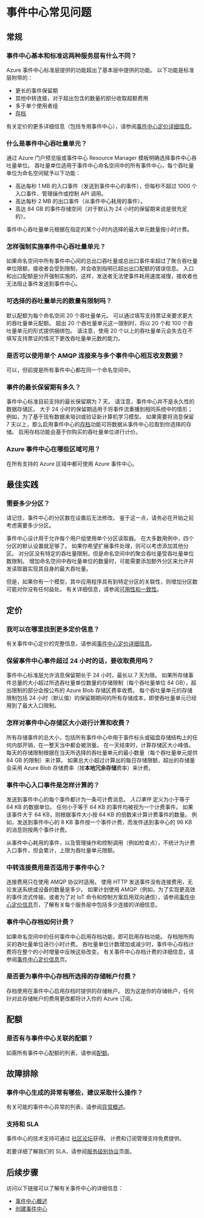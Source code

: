 <properties
    pageTitle="Azure 事件中心常见问题解答 | Azure"
    description="Azure 事件中心常见问题 (FAQ)"
    services="event-hubs"
    documentationcenter="na"
    author="sethmanheim"
    manager="timlt"
    editor=""
    translationtype="Human Translation" />
<tags
    ms.assetid="bfa10984-eb22-4671-861a-f377a90d9372"
    ms.service="event-hubs"
    ms.devlang="na"
    ms.topic="article"
    ms.tgt_pltfrm="na"
    ms.workload="na"
    ms.date="03/13/2017"
    wacn.date="04/17/2017"
    ms.author="sethm;jotaub;shvija"
    ms.sourcegitcommit="7cc8d7b9c616d399509cd9dbdd155b0e9a7987a8"
    ms.openlocfilehash="027069e7bee618db5418c1fc4331dc9221a6eb0c"
    ms.lasthandoff="04/07/2017" />

# <a name="event-hubs-frequently-asked-questions"></a>事件中心常见问题

## <a name="general"></a>常规

### <a name="what-is-the-difference-between-event-hubs-basic-and-standard-tiers"></a>事件中心基本和标准这两种服务层有什么不同？
Azure 事件中心标准层提供的功能超出了基本层中提供的功能。 以下功能是标准层附带的：

* 更长的事件保留期
* 其他中转连接，对于超出包含的数量的部分收取超额费用
* 多于单个使用者组
* [存档](https://docs.microsoft.com/azure/event-hubs/event-hubs-archive-overview)

有关定价的更多详细信息（包括专用事件中心），请参阅[事件中心定价详细信息](/pricing/details/event-hubs/)。

### <a name="what-are-event-hubs-throughput-units"></a>什么是事件中心吞吐量单元？
通过 Azure 门户预览版或事件中心 Resource Manager 模板明确选择事件中心吞吐量单位。 吞吐量单位适用于事件中心命名空间中的所有事件中心，每个吞吐量单位为命名空间赋予以下功能：

* 高达每秒 1 MB 的入口事件（发送到事件中心的事件），但每秒不超过 1000 个入口事件、管理操作或控制 API 调用。
* 高达每秒 2 MB 的出口事件（从事件中心耗用的事件）。
* 高达 84 GB 的事件存储空间（对于默认为 24 小时的保留期来说是很充足的）。

事件中心吞吐量单元根据在指定的某个小时内选择的最大单元数量按小时计费。

### <a name="how-are-event-hubs-throughput-unit-limits-enforced"></a>怎样强制实施事件中心吞吐量单元？

如果命名空间中所有事件中心间的总出口吞吐量或总出口事件率超过了聚合吞吐量单位限额，接收者会受到限制，并会收到指明已超出出口配额的错误信息。 入口和出口配额是分开强制实施的，这样，发送者无法使事件耗用速度减慢，接收者也无法阻止事件发送到事件中心。

### <a name="is-there-a-limit-on-the-number-of-throughput-units-that-can-be-selected"></a>可选择的吞吐量单元的数量有限制吗？
默认配额为每个命名空间 20 个吞吐量单元。 可以通过填写支持票证来要求更大的吞吐量单元配额。 超出 20 个吞吐量单元这一限制时，将以 20 个和 100 个吞吐量单元的形式提供捆绑包。 请注意，使用 20 个以上的吞吐量单元会失去在不填写支持票证的情况下更改吞吐量单元数的能力。

### <a name="can-i-use-a-single-amqp-connection-to-send-and-receive-from-multiple-event-hubs"></a>是否可以使用单个 AMQP 连接来与多个事件中心相互收发数据？
可以，但前提是所有事件中心都在同一个命名空间中。

### <a name="what-is-the-maximum-retention-period-for-events"></a>事件的最长保留期有多久？
事件中心标准目前支持的最长保留期为 7 天。 请注意，事件中心并不是永久性的数据存储区。 大于 24 小时的保留期适用于将事件流重播到相同系统中的情形；例如，为了基于现有数据来培训或验证新计算机学习模型。 如果需要将消息保留 7 天以上，那么启用事件中心的[存档](https://docs.microsoft.com/azure/event-hubs/event-hubs-archive-overview)功能可将数据从事件中心拉取到你选择的存储。 启用存档功能会基于你购买的吞吐量单位进行计价。

### <a name="where-is-azure-event-hubs-available"></a>Azure 事件中心在哪些区域可用？
在所有支持的 Azure 区域中都可使用 Azure 事件中心。

## <a name="best-practices"></a>最佳实践

### <a name="how-many-partitions-do-i-need"></a>需要多少分区？
请记住，事件中心的分区数在设置后无法修改。 鉴于这一点，请务必在开始之前考虑需要多少分区。 

事件中心设计用于允许每个用户组使用单个分区读取器。 在大多数用例中，四个分区的默认设置就足够了。 如果你希望扩展事件处理，则可以考虑添加其他分区。 对分区没有特定的吞吐量限制，但是命名空间中的聚合吞吐量受吞吐量单位数限制。 增加命名空间中吞吐量单位的数量时，可能需要添加额外分区来允许并发读取器实现其自身的最大吞吐量。

但是，如果你有一个模型，其中应用程序具有到特定分区的关联性，则增加分区数可能对你没有任何益处。 有关详细信息，请参阅[可用性和一致性](/documentation/articles/event-hubs-availability-and-consistency/)。
## <a name="pricing"></a>定价

### <a name="where-can-i-find-more-pricing-information"></a>我可以在哪里找到更多定价信息？
有关事件中心定价的完整信息，请参阅[事件中心定价详细信息](/pricing/details/event-hubs/)。

### <a name="is-there-a-charge-for-retaining-event-hubs-events-for-more-than-24-hours"></a>保留事件中心事件超过 24 小时的话，要收取费用吗？
事件中心标准层允许消息保留期长于 24 小时，最长以 7 天为限。 如果所存储事件总量的大小超过所选吞吐量单位数量的存储限制（每个吞吐量单位 84 GB），超出限制的部分会按公布的 Azure Blob 存储区费率收费。 每个吞吐量单元的存储限制包括 24 小时（默认值）的保留期期间的所有存储成本，即使吞吐量单元已经用到了最大入口限制。

### <a name="how-is-the-event-hubs-storage-size-calculated-and-charged"></a>怎样对事件中心存储区大小进行计算和收费？
所有存储事件的总大小，包括所有事件中心中用于事件标头或磁盘存储结构上的任何内部开销，在一整天当中都会被测量。 在一天结束时，计算存储区大小峰值。 每天的存储限制根据在当天所选择的吞吐量单元的最小数量（每个吞吐量单元提供 84 GB 的限制）来计算。 如果总大小超过计算出的每日存储限额，超出的存储量会采用 Azure Blob 存储费率（按**本地冗余存储**费率）来计费。

### <a name="how-are-event-hubs-ingress-events-calculated"></a>事件中心入口事件是怎样计算的？
发送到事件中心的每个事件都计为一条可计费消息。 *入口事件* 定义为小于等于 64 KB 的数据单位。 任何小于等于 64 KB 的事件均被视为一个计费事件。 如果该事件大于 64 KB，则根据事件大小按 64 KB 的倍数来计算计费事件的数量。 例如，发送到事件中心的 8 KB 事件按一个事件计费，而发件送到事中心的 96 KB 的消息则按两个事件计费。

从事件中心耗用的事件，以及管理操作和控制调用（例如检查点），不统计为计费入口事件，但会累计，上限为吞吐量单元限额。

### <a name="do-brokered-connection-charges-apply-to-event-hubs"></a>中转连接费用是否适用于事件中心？
连接费用只在使用 AMQP 协议时适用。 使用 HTTP 发送事件没有连接费用，无论发送系统或设备的数量是多少。 如果计划使用 AMQP（例如，为了实现更高效的事件流式传输，或者为了对 IoT 命令和控制方案启用双向通信），请参阅[事件中心定价信息](/pricing/details/event-hubs/)页，了解有关每个服务层中包括多少连接的详细信息。

### <a name="how-is-event-hubs-archive-billed"></a>事件中心存档如何计费？
如果命名空间中的任何事件中心启用存档功能，即可启用存档功能。 存档按所购买的吞吐量单位进行小时计费。 吞吐量单位计数增加或减少时，事件中心存档计费将在整个的小时增量中反映这些改变。
有关事件中心存档计费的详细信息，请参阅[事件中心定价信息](/pricing/details/event-hubs/)页。

### <a name="will-i-be-billed-for-the-storage-account-i-select-for-event-hubs-archive"></a>是否要为事件中心存档所选择的存储帐户付费？
存档使用在事件中心启用存档时提供的存储帐户。 因为这是你的存储帐户，任何针对此存储帐户的费用更改都将计入你的 Azure 订阅。

## <a name="quotas"></a>配额

### <a name="are-there-any-quotas-associated-with-event-hubs"></a>是否有与事件中心关联的配额？
如需所有事件中心配额的列表，请参阅[配额](/documentation/articles/event-hubs-quotas/)。

## <a name="troubleshooting"></a>故障排除

### <a name="what-are-some-of-the-exceptions-generated-by-event-hubs-and-their-suggested-actions"></a>事件中心生成的异常有哪些，建议采取什么操作？
有关可能的事件中心异常的列表，请参阅[异常概述](/documentation/articles/event-hubs-messaging-exceptions/)。

<!--
### <a name="diagnostic-logs"></a>诊断日志
事件中心支持两种类型的[诊断日志](/documentation/articles/event-hubs-diagnostic-logs/)：存档错误日志和操作日志；这两种日志都用 json 表示并可以通过 Azure 门户预览版启用。
-->
<!--event-hubs-diagnostic-logs is not supported on ACN -->

### <a name="support-and-sla"></a>支持和 SLA
事件中心的技术支持可通过 [社区论坛](https://social.msdn.microsoft.com/forums/azure/home)获得。 计费和订阅管理支持免费提供。

若要详细了解我们的 SLA，请参阅[服务级别协议](/support/legal/sla/)页面。

## <a name="next-steps"></a>后续步骤
访问以下链接可以了解有关事件中心的详细信息：

* [事件中心概述](/documentation/articles/event-hubs-what-is-event-hubs/)
* [创建事件中心](/documentation/articles/event-hubs-create/)



<!--Update_Description:update meta properties;update wording;update link reference-->